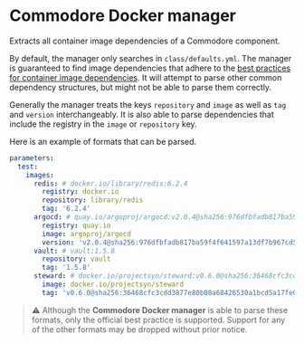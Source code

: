 # Commodore Docker manager

Extracts all container image dependencies of a Commodore component.

By default, the manager only searches in `class/defaults.yml`.
The manager is guaranteed to find image dependencies that adhere to the [best practices for container image dependencies](https://syn.tools/syn/explanations/commodore-components/container-images.html).
It will attempt to parse other common dependency structures, but might not be able to parse them correctly.

Generally the manager treats the keys `repository` and `image` as well as `tag` and `version` interchangeably.
It is also able to parse dependencies that include the registry in the `image` or `repository` key.

Here is an example of formats that can be parsed.

```yaml
parameters:
  test:
    images:
      redis: # docker.io/library/redis:6.2.4
        registry: docker.io
        repository: library/redis
        tag: '6.2.4'
      argocd: # quay.io/argoproj/argocd:v2.0.4@sha256:976dfbfadb817ba59f4f641597a13df7b967cd5a1059c966fa843869c9463348'
        registry: quay.io
        image: argoproj/argocd
        version: 'v2.0.4@sha256:976dfbfadb817ba59f4f641597a13df7b967cd5a1059c966fa843869c9463348'
      vault: # vault:1.5.8
        repository: vault
        tag: '1.5.8'
      steward: # docker.io/projectsyn/steward:v0.6.0@sha256:36468cfc3cdd3877e80b08a68426530a1bcd5a17fe03bfc301e63027ded30272'
        image: docker.io/projectsyn/steward
        tag: 'v0.6.0@sha256:36468cfc3cdd3877e80b08a68426530a1bcd5a17fe03bfc301e63027ded30272'
```

> :warning: Although the **Commodore Docker manager** is able to parse these formats, only the official best practice is supported.
> Support for any of the other formats may be dropped without prior notice.
